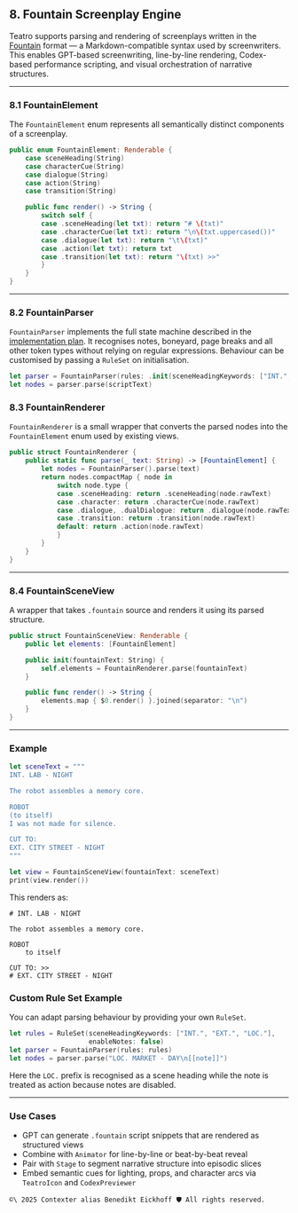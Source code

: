 ## 8. Fountain Screenplay Engine

Teatro supports parsing and rendering of screenplays written in the [Fountain](https://fountain.io) format — a Markdown-compatible syntax used by screenwriters. This enables GPT-based screenwriting, line-by-line rendering, Codex-based performance scripting, and visual orchestration of narrative structures.

---

### 8.1 FountainElement

The `FountainElement` enum represents all semantically distinct components of a screenplay.

```swift
public enum FountainElement: Renderable {
    case sceneHeading(String)
    case characterCue(String)
    case dialogue(String)
    case action(String)
    case transition(String)

    public func render() -> String {
        switch self {
        case .sceneHeading(let txt): return "# \(txt)"
        case .characterCue(let txt): return "\n\(txt.uppercased())"
        case .dialogue(let txt): return "\t\(txt)"
        case .action(let txt): return txt
        case .transition(let txt): return "\(txt) >>"
        }
    }
}
```

---

### 8.2 FountainParser

`FountainParser` implements the full state machine described in the
[implementation plan](FountainParserImplementationPlan.md). It recognises notes,
boneyard, page breaks and all other token types without relying on regular
expressions. Behaviour can be customised by passing a `RuleSet` on
initialisation.

```swift
let parser = FountainParser(rules: .init(sceneHeadingKeywords: ["INT.", "EXT."]))
let nodes = parser.parse(scriptText)
```

### 8.3 FountainRenderer

`FountainRenderer` is a small wrapper that converts the parsed nodes into the
`FountainElement` enum used by existing views.

```swift
public struct FountainRenderer {
    public static func parse(_ text: String) -> [FountainElement] {
        let nodes = FountainParser().parse(text)
        return nodes.compactMap { node in
            switch node.type {
            case .sceneHeading: return .sceneHeading(node.rawText)
            case .character: return .characterCue(node.rawText)
            case .dialogue, .dualDialogue: return .dialogue(node.rawText)
            case .transition: return .transition(node.rawText)
            default: return .action(node.rawText)
            }
        }
    }
}
```

---

### 8.4 FountainSceneView

A wrapper that takes `.fountain` source and renders it using its parsed structure.

```swift
public struct FountainSceneView: Renderable {
    public let elements: [FountainElement]

    public init(fountainText: String) {
        self.elements = FountainRenderer.parse(fountainText)
    }

    public func render() -> String {
        elements.map { $0.render() }.joined(separator: "\n")
    }
}
```

---

### Example

```swift
let sceneText = """
INT. LAB - NIGHT

The robot assembles a memory core.

ROBOT
(to itself)
I was not made for silence.

CUT TO:
EXT. CITY STREET - NIGHT
"""

let view = FountainSceneView(fountainText: sceneText)
print(view.render())
```

This renders as:

```
# INT. LAB - NIGHT

The robot assembles a memory core.

ROBOT
	to itself

CUT TO: >>
# EXT. CITY STREET - NIGHT
```

### Custom Rule Set Example

You can adapt parsing behaviour by providing your own `RuleSet`.

```swift
let rules = RuleSet(sceneHeadingKeywords: ["INT.", "EXT.", "LOC."],
                    enableNotes: false)
let parser = FountainParser(rules: rules)
let nodes = parser.parse("LOC. MARKET - DAY\n[[note]]")
```

Here the `LOC.` prefix is recognised as a scene heading while the note is treated as action because notes are disabled.

---

### Use Cases

- GPT can generate `.fountain` script snippets that are rendered as structured views
- Combine with `Animator` for line-by-line or beat-by-beat reveal
- Pair with `Stage` to segment narrative structure into episodic slices
- Embed semantic cues for lighting, props, and character arcs via `TeatroIcon` and `CodexPreviewer`


````text
©\ 2025 Contexter alias Benedikt Eickhoff 🛡️ All rights reserved.
````

